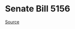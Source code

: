 # Senate Bill 5156

[Source](http://lawfilesext.leg.wa.gov/biennium/2023-24/Pdf/Bills/Senate%20Bills/5156.pdf)